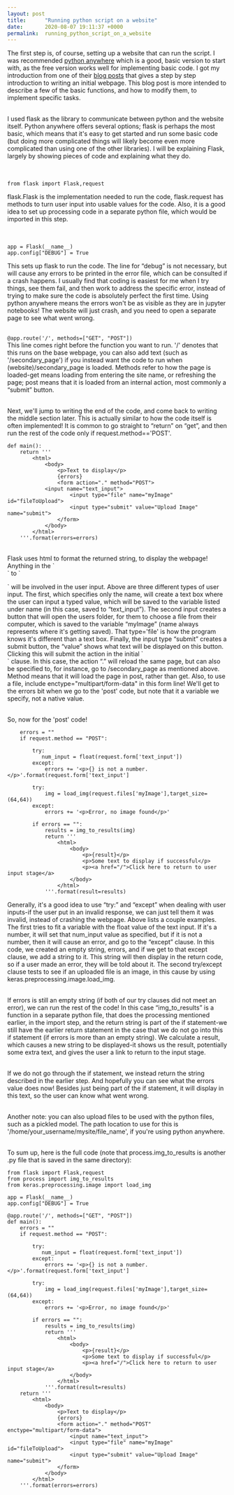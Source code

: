 ```yaml
---
layout: post
title:      "Running python script on a website"
date:       2020-08-07 19:11:37 +0000
permalink:  running_python_script_on_a_website
---
```


The first step is, of course, setting up a website that can run the script. I was recommended [python anywhere](https://www.pythonanywhere.com/pricing/) which is a good, basic version to start with, as the free version works well for implementing basic code. I got my introduction from one of their [blog posts](https://blog.pythonanywhere.com/169/) that gives a step by step introduction to writing an initial webpage. This blog post is more intended to describe a few of the basic functions, and how to modify them, to implement specific tasks.<br><br>

I used flask as the library to communicate between python and the website itself. Python anywhere offers several options; flask is perhaps the most basic, which means that it's easy to get started and run some basic code (but doing more complicated things will likely become even more complicated than using one of the other libraries). I will be explaining Flask, largely by showing pieces of code and explaining what they do.<br><br><br>

`from flask import Flask,request`

flask.Flask is the implementation needed to run the code, flask.request has methods to turn user input into usable values for the code. Also, it is a good idea to set up processing code in a separate python file, which would be imported in this step.<br><br><br>

```
app = Flask(__name__)
app.config["DEBUG"] = True
```
This sets up flask to run the code. The line for “debug” is not necessary, but will cause any errors to be printed in the error file, which can be consulted if a crash happens. I usually find that coding is easiest for me when I try things, see them fail, and then work to address the specific error, instead of trying to make sure the code is absolutely perfect the first time. Using python anywhere means the errors won't be as visible as they are in jupyter notebooks! The website will just crash, and you need to open a separate page to see what went wrong.<br><br>

`@app.route('/', methods=["GET", "POST"])`<br>
This line comes right before the function you want to run. '/' denotes that this runs on the base webpage, you can also add text (such as '/secondary_page') if you instead want the code to run when (website)/secondary_page is loaded. Methods refer to how the page is loaded-get means loading from entering the site name, or refreshing the page; post means that it is loaded from an internal action, most commonly a “submit” button.<br><br>

Next, we'll jump to writing the end of the code, and come back to writing the middle section later. This is actually similar to how the code itself is often implemented! It is common to go straight to “return” on “get”, and then run the rest of the code only if request.method=='POST'.
```
def main():
    return '''
        <html>
            <body>
                <p>Text to display</p>
                {errors}
                <form action="." method="POST">
	        <input name="text_input">
                    <input type="file" name="myImage" id="fileToUpload">
                    <input type="submit" value="Upload Image" name="submit">
                </form>
            </body>
        </html>
    '''.format(errors=errors)
```
<br>
Flask uses html to format the returned string, to display the webpage! Anything in the `<form>` to `</form>` will be involved in the user input. Above are three different types of user input. The first, which specifies only the name, will create a text box where the user can input a typed value, which will be saved to the variable listed under name (in this case, saved to “text_input”). The second input creates a button that will open the users folder, for them to choose a file from their computer, which is saved to the variable “myImage” (name always represents where it's getting saved). That type='file' is how the program knows it's different than a text box. Finally, the input type “submit” creates a submit button, the “value” shows what text will be displayed on this button. Clicking this will submit the action in the initial `<form>` clause. In this case, the action “.” will reload the same page, but can also be specified to, for instance, go to /secondary_page as mentioned above. Method means that it will load the page in post, rather than get. Also, to use a file, include enctype="multipart/form-data" in this form line! We'll get to the errors bit when we go to the 'post' code, but note that it a variable we specify, not a native value. <br><br>

So, now for the 'post' code!<br>
```
    errors = ""
    if request.method == "POST":

        try:
           num_input = float(request.form['text_input'])
        except:
            errors += '<p>{} is not a number.</p>'.format(request.form['text_input']

        try:
            img = load_img(request.files['myImage'],target_size=(64,64))
        except:
            errors += '<p>Error, no image found</p>'

        if errors == "":
            results = img_to_results(img)
            return '''
                <html>
                    <body>
                        <p>{result}</p>
                        <p>Some text to display if successful</p>
                        <p><a href="/">Click here to return to user input stage</a>
                    </body>
                </html>
            '''.format(result=results)
```
Generally, it's a good idea to use “try:” and “except” when dealing with user inputs-if the user put in an invalid response, we can just tell them it was invalid, instead of crashing the webpage. Above lists a couple examples. The first tries to fit a variable with the float value of the text input. If it's a number, it will set that num_input value as specified, but if it is not a number, then it will cause an error, and go to the “except” clause. In this code, we created an empty string, errors, and if we get to that except clause, we add a string to it. This string will then display in the return code, so if a user made an error, they will be told about it. The second try/except clause tests to see if an uploaded file is an image, in this cause by using keras.preprocessing.image.load_img.<br><br>

If errors is still an empty string (if both of our try clauses did not meet an error), we can run the rest of the code! In this case “img_to_results” is a function in a separate python file, that does the processing mentioned earlier, in the import step, and the return string is part of the if statement-we still have the earlier return statement in the case that we do not go into this if statement (if errors is more than an empty string). We calculate a result, which causes a new string to be displayed-it shows us the result, potentially some extra text, and gives the user a link to return to the input stage.<br><br>

If we do not go through the if statement, we instead return the string described in the earlier step. And hopefully you can see what the errors value does now! Besides just being part of the if statement, it will display in this text, so the user can know what went wrong.<br><br>

Another note: you can also upload files to be used with the python files, such as a pickled model. The path location to use for this is '/home/your_username/mysite/file_name', if you're using python anywhere.<br><br>

To sum up, here is the full code (note that process.img_to_results is another .py file that is saved in the same directory):
```
from flask import Flask,request
from process import img_to_results
from keras.preprocessing.image import load_img

app = Flask(__name__)
app.config["DEBUG"] = True

@app.route('/', methods=["GET", "POST"])
def main():
    errors = ""
    if request.method == "POST":

        try:
           num_input = float(request.form['text_input'])
        except:
            errors += '<p>{} is not a number.</p>'.format(request.form['text_input']

        try:
            img = load_img(request.files['myImage'],target_size=(64,64))
        except:
            errors += '<p>Error, no image found</p>'

        if errors == "":
            results = img_to_results(img)
            return '''
                <html>
                    <body>
                        <p>{result}</p>
                        <p>Some text to display if successful</p>
                        <p><a href="/">Click here to return to user input stage</a>
                    </body>
                </html>
            '''.format(result=results)
    return '''
        <html>
            <body>
                <p>Text to display</p>
                {errors}
                <form action="." method="POST" enctype="multipart/form-data">
                    <input name="text_input">
                    <input type="file" name="myImage" id="fileToUpload">
                    <input type="submit" value="Upload Image" name="submit">
                </form>
            </body>
        </html>
    '''.format(errors=errors)
```

